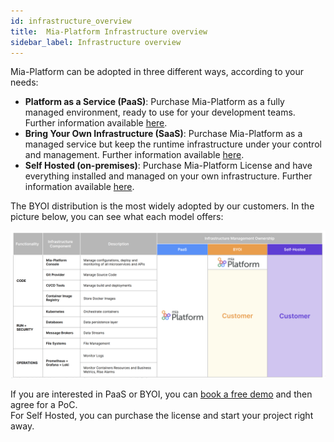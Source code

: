 ```yaml
---
id: infrastructure_overview
title:  Mia-Platform Infrastructure overview
sidebar_label: Infrastructure overview
---
```


Mia-Platform can be adopted in three different ways, according to your needs:

- **Platform as a Service (PaaS)**: Purchase Mia-Platform as a fully managed environment, ready to use for your development teams. Further information available [here](./paas/overview.md).
- **Bring Your Own Infrastructure (SaaS)**: Purchase Mia-Platform as a managed service but keep the runtime infrastructure under your control and management. Further information available [here](./byoi/overview.md).
- **Self Hosted (on-premises)**: Purchase Mia-Platform License and have everything installed and managed on your own infrastructure. Further information available [here](./self-hosted/self-hosted-requirements.md).

The BYOI distribution is the most widely adopted by our customers. In the picture below, you can see what each model offers:

![Mia-Platform Distribution Model](img/mia-platform_distribution_model.png)

If you are interested in PaaS or BYOI, you can [book a free demo](https://contact.mia-platform.eu/ask-for-a-demo-mia-platform) and then agree for a PoC.  
For Self Hosted, you can purchase the license and start your project right away.
